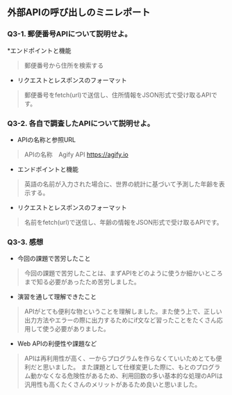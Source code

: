 ## 外部APIの呼び出しのミニレポート
### Q3-1. 郵便番号APIについて説明せよ。
*エンドポイントと機能
>郵便番号から住所を検索する
* リクエストとレスポンスのフォーマット
>郵便番号をfetch(url)で送信し、住所情報をJSON形式で受け取るAPIです。
  
### Q3-2. 各自で調査したAPIについて説明せよ。
* APIの名称と参照URL
>APIの名称　Agify API
>https://agify.io
* エンドポイントと機能
> 英語の名前が入力された場合に、世界の統計に基づいて予測した年齢を表示する。
* リクエストとレスポンスのフォーマット
> 名前をfetch(url)で送信し、年齢の情報をJSON形式で受け取るAPIです。
### Q3-3. 感想
* 今回の課題で苦労したこと
>今回の課題で苦労したことは、まずAPIをどのように使うか細かいところまで知る必要があったため苦労しました。
* 演習を通して理解できたこと
>APIがとても便利な物ということを理解しました。また使う上で、正しい出力方法やエラーの際に出力するためにif文など習ったことをたくさん応用して使う必要がありました。
* Web APIの利便性や課題など
>APIは再利用性が高く、一からプログラムを作らなくていいためとても便利だと思いました。
>また課題として仕様変更した際に、もとのプログラム動かなくなる危険性があるため、利用回数の多い基本的な処理のAPIは汎用性も高くたくさんのメリットがあるため良いと思いました。
